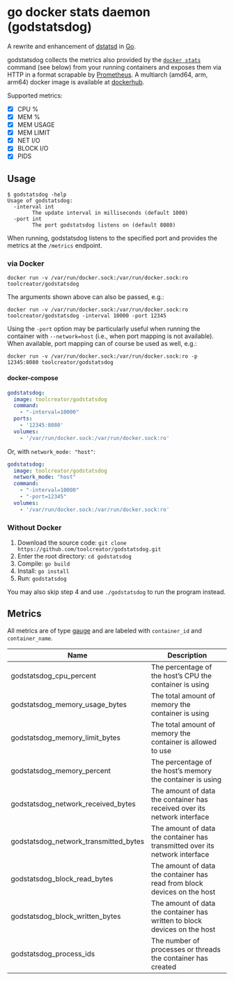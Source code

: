 # go docker stats daemon (godstatsdog)

A rewrite and enhancement of [dstatsd](https://github.com/toolcreator/dstatsd) in [Go](https://golang.org/).

godstatsdog collects the metrics also provided by the
[`docker stats`](https://docs.docker.com/engine/reference/commandline/stats/) command (see below) from your running
containers and exposes them via HTTP in a format scrapable by
[Prometheus](https://github.com/prometheus/prometheus).
A multiarch (amd64, arm, arm64) docker image is available at
[dockerhub](https://hub.docker.com/r/toolcreator/godstatsdog).

Supported metrics:

- [x] CPU %
- [x] MEM %
- [x] MEM USAGE
- [x] MEM LIMIT
- [x] NET I/O
- [x] BLOCK I/O
- [x] PIDS

## Usage

```shell
$ godstatsdog -help
Usage of godstatsdog:
  -interval int
        The update interval in milliseconds (default 1000)
  -port int
        The port godstatsdog listens on (default 8080)
```

When running, godstatsdog listens to the specified port and provides the metrics at the `/metrics` endpoint.

### via Docker

```shell
docker run -v /var/run/docker.sock:/var/run/docker.sock:ro toolcreator/godstatsdog
```

The arguments shown above can also be passed, e.g.:

```shell
docker run -v /var/run/docker.sock:/var/run/docker.sock:ro toolcreator/godstatsdog -interval 10000 -port 12345
```

Using the `-port` option may be particularly useful when running the container with `--network=host`
(i.e., when port mapping is not available).
When available, port mapping can of course be used as well, e.g.:

```shell
docker run -v /var/run/docker.sock:/var/run/docker.sock:ro -p 12345:8080 toolcreator/godstatsdog
```

#### docker-compose

```yml
godstatsdog:
  image: toolcreator/godstatsdog
  command:
    - "-interval=10000"
  ports:
    - '12345:8080'
  volumes:
    - '/var/run/docker.sock:/var/run/docker.sock:ro'
```

Or, with `network_mode: "host"`:

```yml
godstatsdog:
  image: toolcreator/godstatsdog
  network_mode: "host"
  command:
    - "-interval=10000"
    - "-port=12345"
  volumes:
    - '/var/run/docker.sock:/var/run/docker.sock:ro'
```

### Without Docker

1. Download the source code: `git clone https://github.com/toolcreator/godstatsdog.git`
2. Enter the root directory: `cd godstatsdog`
3. Compile: `go build`
4. Install: `go install`
5. Run: `godstatsdog`

You may also skip step 4 and use `./godstatsdog` to run the program instead.

## Metrics

All metrics are of type [gauge](https://prometheus.io/docs/concepts/metric_types/#gauge)
and are labeled with `container_id` and `container_name`.

| Name                                  | Description                                                                 |
| ------------------------------------- | --------------------------------------------------------------------------- |
| godstatsdog_cpu_percent               | The percentage of the host’s CPU the container is using                     |
| godstatsdog_memory_usage_bytes        | The total amount of memory the container is using                           |
| godstatsdog_memory_limit_bytes        | The total amount of memory the container is allowed to use                  |
| godstatsdog_memory_percent            | The percentage of the host’s memory the container is using                  |
| godstatsdog_network_received_bytes    | The amount of data the container has received over its network interface    |
| godstatsdog_network_transmitted_bytes | The amount of data the container has transmitted over its network interface |
| godstatsdog_block_read_bytes          | The amount of data the container has read from block devices on the host    |
| godstatsdog_block_written_bytes       | The amount of data the container has written to block devices on the host   |
| godstatsdog_process_ids               | The number of processes or threads the container has created                |
